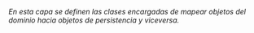 *En esta capa se definen las clases encargadas de mapear objetos del dominio hacia objetos de persistencia y viceversa.*

